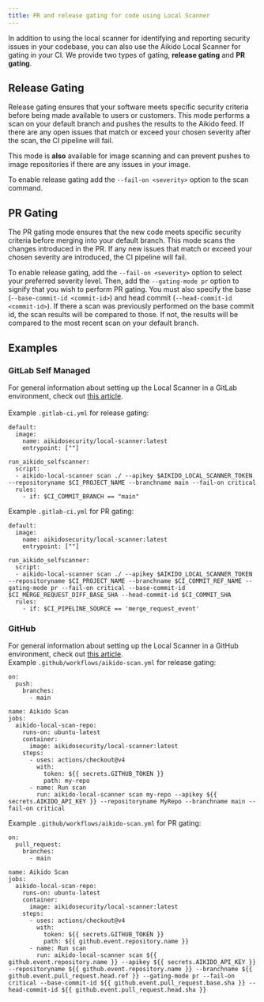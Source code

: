 ```yaml
---
title: PR and release gating for code using Local Scanner
---
```



In addition to using the local scanner for identifying and reporting security issues in your codebase, you can also use the Aikido Local Scanner for gating in your CI. We provide two types of gating, **release gating** and **PR gating**.

## Release Gating

Release gating ensures that your software meets specific security criteria before being made available to users or customers. This mode performs a scan on your default branch and pushes the results to the Aikido feed. If there are any open issues that match or exceed your chosen severity after the scan, the CI pipeline will fail.

This mode is **also** available for image scanning and can prevent pushes to image repositories if there are any issues in your image.

To enable release gating add the `--fail-on <severity>` option to the scan command.

## PR Gating

The PR gating mode ensures that the new code meets specific security criteria before merging into your default branch. This mode scans the changes introduced in the PR. If any new issues that match or exceed your chosen severity are introduced, the CI pipeline will fail.

To enable release gating, add the `--fail-on <severity>` option to select your preferred severity level. Then, add the `--gating-mode pr` option to signify that you wish to perform PR gating. You must also specify the base (`--base-commit-id <commit-id>`) and head commit (`--head-commit-id <commit-id>`). If there a scan was previously performed on the base commit id, the scan results will be compared to those. If not, the results will be compared to the most recent scan on your default branch.

## Examples

### GitLab Self Managed

For general information about setting up the Local Scanner in a GitLab environment, check out [this article](https://help.aikido.dev/doc/gitlab-self-managed-setup-for-local-scanner/docFsQvMRCCd).\
\
Example `.gitlab-ci.yml` for release gating:

```
default:
  image:
    name: aikidosecurity/local-scanner:latest
    entrypoint: [""]

run_aikido_selfscanner:
  script:
  - aikido-local-scanner scan ./ --apikey $AIKIDO_LOCAL_SCANNER_TOKEN --repositoryname $CI_PROJECT_NAME --branchname main --fail-on critical
  rules:
    - if: $CI_COMMIT_BRANCH == "main"
```

Example `.gitlab-ci.yml` for PR gating:

```
default:
  image:
    name: aikidosecurity/local-scanner:latest
    entrypoint: [""]

run_aikido_selfscanner:
  script:
  - aikido-local-scanner scan ./ --apikey $AIKIDO_LOCAL_SCANNER_TOKEN --repositoryname $CI_PROJECT_NAME --branchname $CI_COMMIT_REF_NAME --gating-mode pr --fail-on critical --base-commit-id $CI_MERGE_REQUEST_DIFF_BASE_SHA --head-commit-id $CI_COMMIT_SHA
  rules:
    - if: $CI_PIPELINE_SOURCE == 'merge_request_event'
```

### GitHub

For general information about setting up the Local Scanner in a GitHub environment, check out [this article](https://help.aikido.dev/doc/github-action-setup-for-local-scanner/docn4KpccwdF).\
Example `.github/workflows/aikido-scan.yml` for release gating:

```
on:
  push:
    branches:
      - main

name: Aikido Scan
jobs:
  aikido-local-scan-repo:
    runs-on: ubuntu-latest
    container:
      image: aikidosecurity/local-scanner:latest
    steps: 
      - uses: actions/checkout@v4 
        with: 
          token: ${{ secrets.GITHUB_TOKEN }} 
          path: my-repo 
      - name: Run scan
        run: aikido-local-scanner scan my-repo --apikey ${{ secrets.AIKIDO_API_KEY }} --repositoryname MyRepo --branchname main --fail-on critical
```

Example `.github/workflows/aikido-scan.yml` for PR gating:

```
on:
  pull_request:
    branches:
      - main

name: Aikido Scan
jobs:
  aikido-local-scan-repo:
    runs-on: ubuntu-latest
    container:
      image: aikidosecurity/local-scanner:latest
    steps: 
      - uses: actions/checkout@v4 
        with: 
          token: ${{ secrets.GITHUB_TOKEN }} 
          path: ${{ github.event.repository.name }}
      - name: Run scan
        run: aikido-local-scanner scan ${{ github.event.repository.name }} --apikey ${{ secrets.AIKIDO_API_KEY }} --repositoryname ${{ github.event.repository.name }} --branchname ${{ github.event.pull_request.head.ref }} --gating-mode pr --fail-on critical --base-commit-id ${{ github.event.pull_request.base.sha }} --head-commit-id ${{ github.event.pull_request.head.sha }}
```